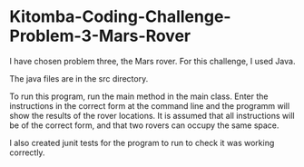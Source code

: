 # Kitomba-Coding-Challenge-Problem-3-Mars-Rover

I have chosen problem three, the Mars rover. For this challenge, I used Java.

The java files are in the src directory.

To run this program, run the main method in the main class. Enter the instructions in the correct form at the command line and the programm will show the results of the rover locations. It is assumed that all instructions will be of the correct form, and that two rovers can occupy the same space.

I also created junit tests for the program to run to check it was working correctly.
